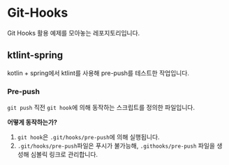 # Git-Hooks
Git Hooks 활용 예제를 모아놓는 레포지토리입니다.

## ktlint-spring
kotlin + spring에서 ktlint를 사용해 pre-push를 테스트한 작업입니다.

### Pre-push
`git push` 직전 `git hook`에 의해 동작하는 스크립트를 정의한 파일입니다.

**어떻게 동작하는가?**
1. `git hook`은 `.git/hooks/pre-push`에 의해 실행됩니다.
2. `.git/hooks/pre-push`파일은 푸시가 불가능해, `.githooks/pre-push` 파일을 생성해 심볼릭 링크로 관리합니다.
